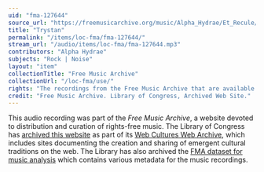 ```yaml
---
uid: "fma-127644"
source_url: "https://freemusicarchive.org/music/Alpha_Hydrae/Et_Recule/Alpha_Hydrae_-_Et_Recule_-_09_Trystan"
title: "Trystan"
permalink: "/items/loc-fma/fma-127644/"
stream_url: "/audio/items/loc-fma/fma-127644.mp3"
contributors: "Alpha Hydrae"
subjects: "Rock | Noise"
layout: "item"
collectionTitle: "Free Music Archive"
collectionUrl: "/loc-fma/use/"
rights: "The recordings from the Free Music Archive that are available on Citizen DJ have a CC0 1.0 Universal License (Public Domain Dedication) which means you can copy, modify, distribute and perform the work, even for commercial purposes, all without asking permission."
credit: "Free Music Archive. Library of Congress, Archived Web Site."
---
```


This audio recording was part of the _Free Music Archive_, a website devoted to distribution and curation of rights-free music. The Library of Congress has [archived this website](https://www.loc.gov/item/lcwaN0026492/) as part of its [Web Cultures Web Archive](https://www.loc.gov/collections/web-cultures-web-archive/about-this-collection/), which includes sites documenting the creation and sharing of emergent cultural traditions on the web. The Library has also archived the [FMA dataset for music analysis](https://catalog.loc.gov/vwebv/search?searchCode=LCCN&searchArg=2018655052&searchType=1&permalink=y) which contains various metadata for the music recordings.